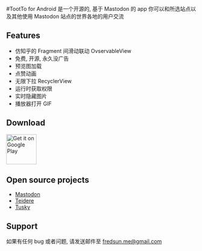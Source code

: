 #TootTo for Android
是一个开源的, 基于 Mastodon 的 app
你可以和所选站点以及其他使用 Mastodon 站点的世界各地的用户交流
## Features
* 仿知乎的 Fragment 间滑动联动 OvservableView
* 免费, 开源, 永久没广告
* 预览图加载
* 点赞动画
* 无限下拉 RecyclerView
* 运行时获取权限
* 实时隐藏图片
* 播放器打开 GIF

## Download
[<img src="https://play.google.com/intl/en_us/badges/images/generic/en_badge_web_generic.png" alt="Get it on Google Play" height="80">](https://play.google.com/store/apps/details?id=org.tootto)

## Open source projects
* [Mastodon](https://github.com/tootsuite/mastodon)
* [Teidere](https://github.com/TwidereProject/Twidere-Android)
* [Tusky](https://github.com/tuskyapp/Tusky)

## Support
如果有任何 bug 或者问题, 请发送邮件至 fredsun.me@gmail.com

